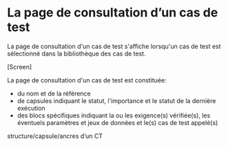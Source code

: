 # La page de consultation d’un cas de test

La page de consultation d'un cas de test s'affiche lorsqu'un cas de test est sélectionné dans la bibliothèque des cas de test.

[Screen]

La page de consultation d'un cas de test est constituée:
- du nom et de la référence
- de capsules indiquant le statut, l'importance et le statut de la dernière exécution
- des blocs spécifiques indiquant la ou les exigence(s) vérifiée(s), les éventuels paramètres et jeux de données et le(s) cas de test appelé(s)

structure/capsule/ancres d’un CT
<!--stackedit_data:
eyJoaXN0b3J5IjpbNzg1MTcyOTEwLC03ODg2NjY5MTYsLTIwNj
Q1MTAzNzJdfQ==
-->